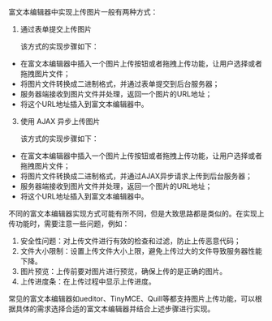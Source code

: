 富文本编辑器中实现上传图片一般有两种方式：

1. 通过表单提交上传图片
	
	该方式的实现步骤如下：
- 在富文本编辑器中插入一个图片上传按钮或者拖拽上传功能，让用户选择或者拖拽图片文件；
- 将图片文件转换成二进制格式，并通过表单提交到后台服务器；
- 服务器端接收到图片文件并处理，返回一个图片的URL地址；
- 将这个URL地址插入到富文本编辑器中。

3. 使用 AJAX 异步上传图片

	该方式的实现步骤如下：
- 在富文本编辑器中插入一个图片上传按钮或者拖拽上传功能，让用户选择或者拖拽图片文件；
- 将图片文件转换成二进制格式，并通过AJAX异步请求上传到后台服务器；
- 服务器端接收到图片文件并处理，返回一个图片的URL地址；
- 将这个URL地址插入到富文本编辑器中。

不同的富文本编辑器实现方式可能有所不同，但是大致思路都是类似的。在实现上传功能时，需要注意一些问题，例如：

1. 安全性问题：对上传文件进行有效的检查和过滤，防止上传恶意代码；
2. 文件大小限制：设置上传文件大小上限，避免上传过大的文件导致服务器性能下降。
3. 图片预览：上传前要对图片进行预览，确保上传的是正确的图片。
4. 上传进度条：在上传过程中显示上传进度。

常见的富文本编辑器如ueditor、TinyMCE、Quill等都支持图片上传功能，可以根据具体的需求选择合适的富文本编辑器并结合上述步骤进行实现。
